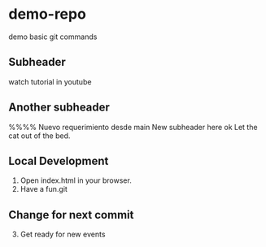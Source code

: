 # demo-repo
demo basic git commands 

## Subheader

watch tutorial in youtube
## Another subheader

%%%% Nuevo requerimiento desde main
New subheader here ok 
Let the cat out of the bed.
## Local Development

1. Open index.html in your browser.
2. Have a fun.git 

## Change for next commit 
3. Get ready for new events 